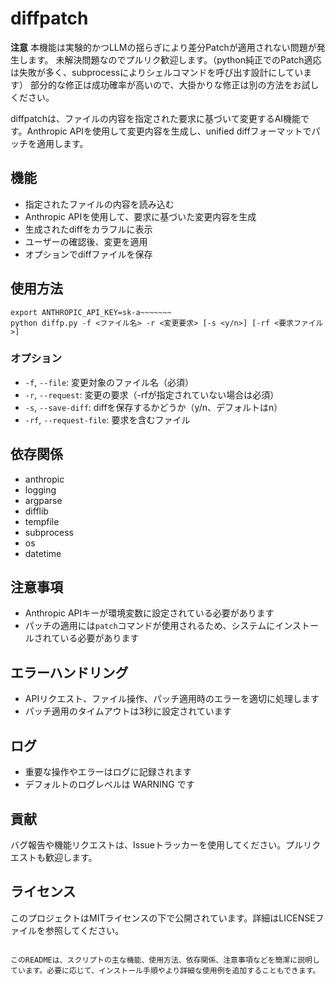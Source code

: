 # diffpatch

**注意** 
本機能は実験的かつLLMの揺らぎにより差分Patchが適用されない問題が発生します。
未解決問題なのでプルリク歓迎します。（python純正でのPatch適応は失敗が多く、subprocessによりシェルコマンドを呼び出す設計にしています）
部分的な修正は成功確率が高いので、大掛かりな修正は別の方法をお試しください。

diffpatchは、ファイルの内容を指定された要求に基づいて変更するAI機能です。Anthropic APIを使用して変更内容を生成し、unified diffフォーマットでパッチを適用します。

## 機能

- 指定されたファイルの内容を読み込む
- Anthropic APIを使用して、要求に基づいた変更内容を生成
- 生成されたdiffをカラフルに表示
- ユーザーの確認後、変更を適用
- オプションでdiffファイルを保存

## 使用方法

```
export ANTHROPIC_API_KEY=sk-a~~~~~~~ 
python diffp.py -f <ファイル名> -r <変更要求> [-s <y/n>] [-rf <要求ファイル>]
```

### オプション

- `-f`, `--file`: 変更対象のファイル名（必須）
- `-r`, `--request`: 変更の要求（-rfが指定されていない場合は必須）
- `-s`, `--save-diff`: diffを保存するかどうか（y/n、デフォルトはn）
- `-rf`, `--request-file`: 要求を含むファイル

## 依存関係

- anthropic
- logging
- argparse
- difflib
- tempfile
- subprocess
- os
- datetime

## 注意事項

- Anthropic APIキーが環境変数に設定されている必要があります
- パッチの適用には`patch`コマンドが使用されるため、システムにインストールされている必要があります

## エラーハンドリング

- APIリクエスト、ファイル操作、パッチ適用時のエラーを適切に処理します
- パッチ適用のタイムアウトは3秒に設定されています

## ログ

- 重要な操作やエラーはログに記録されます
- デフォルトのログレベルは WARNING です

## 貢献

バグ報告や機能リクエストは、Issueトラッカーを使用してください。プルリクエストも歓迎します。

## ライセンス

このプロジェクトはMITライセンスの下で公開されています。詳細はLICENSEファイルを参照してください。
```

このREADMEは、スクリプトの主な機能、使用方法、依存関係、注意事項などを簡潔に説明しています。必要に応じて、インストール手順やより詳細な使用例を追加することもできます。
